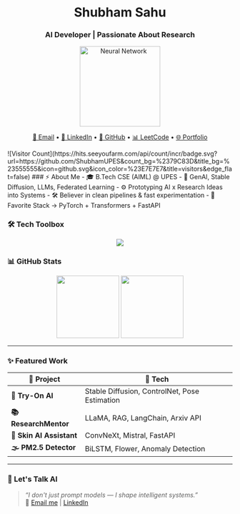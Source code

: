<h1 align="center"> Shubham Sahu</h1>
<h3 align="center">AI Developer | Passionate About Research</h3>

<div align="center">
  <img src="https://cdn.dribbble.com/users/106537/screenshots/5815805/neural-network-animation.gif" alt="Neural Network" width="180"/>
</div>

<p align="center">
  <a href="mailto:shubhamsahu.upes@gmail.com">📧 Email</a> •
  <a href="https://linkedin.com/in/shubham-sahu-892751262">💼 LinkedIn</a> •
  <a href="https://github.com/shubhamupes">🐙 GitHub</a> •
  <a href="https://leetcode.com/shubhamupes/">📊 LeetCode</a> •
  <a href="https://shubhamupes.github.io/shubhamsahu.github.io/">🌐 Portfolio</a>
</p>
![Visitor Count](https://hits.seeyoufarm.com/api/count/incr/badge.svg?url=https://github.com/ShubhamUPES&count_bg=%2379C83D&title_bg=%23555555&icon=github.svg&icon_color=%23E7E7E7&title=visitors&edge_flat=false)
### ⚡ About Me
- 🎓 B.Tech CSE (AIML) @ UPES
- 🧠 GenAI, Stable Diffusion, LLMs, Federated Learning
- ⚙️ Prototyping AI x Research Ideas into Systems
- 🛠️ Believer in clean pipelines & fast experimentation
- 🧪 Favorite Stack → PyTorch + Transformers + FastAPI

### 🛠 Tech Toolbox
<div align="center">
  <img src="https://skillicons.dev/icons?i=python,tensorflow,pytorch,fastapi,git,opencv,docker,github,linux" />
</div>

### 📊 GitHub Stats

<div align="center">
  <img src="https://github-readme-stats.vercel.app/api?username=shubhamupes&show_icons=true&theme=tokyonight" height="140"/>
  <img src="https://github-readme-streak-stats.herokuapp.com?user=shubhamupes&theme=tokyonight" height="140"/>
</div>

---
### ✨ Featured Work

| 📌 Project         | 🔧 Tech                            |
|--------------------|----------------------------------|
| **👕 Try-On AI**     | Stable Diffusion, ControlNet, Pose Estimation |
| **📚 ResearchMentor**| LLaMA, RAG, LangChain, Arxiv API |
| **🧴 Skin AI Assistant** | ConvNeXt, Mistral, FastAPI      |
| **🌫 PM2.5 Detector**| BiLSTM, Flower, Anomaly Detection |

---
### 💬 Let's Talk AI

> *“I don't just prompt models — I shape intelligent systems.”*  
📩 [Email me](mailto:shubhamsahu.upes@gmail.com) | [LinkedIn](https://linkedin.com/in/shubham-sahu-892751262)
